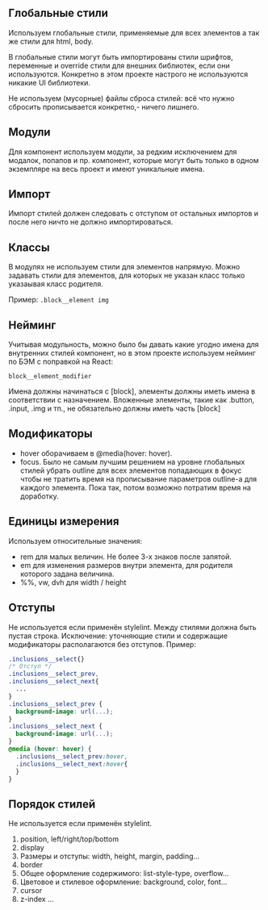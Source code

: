 ## Глобальные стили
Используем глобальные стили, применяемые для всех элементов а так же стили для html, body.

В глобальные стили могут быть импортированы стили шрифтов, переменные и override стили для внешних библиотек, если они используются. Конкретно в этом проекте настрого не используются никакие UI библиотеки.

Не используем (мусорные) файлы сброса стилей: всё что нужно сбросить прописывается конкретно,- ничего лишнего.

## Модули
Для компонент используем модули, за редким исключением для модалок, попапов и пр. компонент, которые могут быть только в одном экземпляре на весь проект и имеют уникальные имена.

## Импорт
Импорт стилей должен следовать с отступом от остальных импортов и после него ничто не должно импортироваться.

## Классы
В модулях не используем стили для элементов напрямую. Можно задавать стили для элементов, для которых не указан класс только указаывая класс родителя.

Пример: `.block__element img`

## Нейминг
Учитывая модульность, можно было бы давать какие угодно имена для внутренних стилей компонент, но в этом проекте используем нейминг по БЭМ с поправкой на React:

`block__element_modifier`

Имена должны начинаться с [block], элементы должны иметь имена в соответствии с назначением. Вложенные элементы, такие как .button, .input, .img и тп., не обязательно должны иметь часть [block]

## Модификаторы
- hover оборачиваем в @media(hover: hover).
- focus. Было не самым лучшим решением на уровне глобальных стилей убрать outline для всех элементов попадающих в фокус чтобы не тратить время на прописывание параметров outline-а для каждого элемента. Пока так, потом возможно потратим время на доработку.

## Единицы измерения
Используем относительные значения:
- rem для малых величин. Не более 3-х знаков после запятой.
- em для изменения размеров внутри элемента, для родителя которого задана величина.
- %%, vw, dvh для width / height

## Отступы
Не используется если применён stylelint.
Между стилями должна быть пустая строка.
Исключение: уточняющие стили и содержащие модификаторы располагаются без отступов.
Пример:
```css
.inclusions__select{}
/* Отступ */
.inclusions__select_prev,
.inclusions__select_next{
  ...
}
.inclusions__select_prev {
  background-image: url(...);
}
.inclusions__select_next {
  background-image: url(...);
}
@media (hover: hover) {
  .inclusions__select_prev:hover,
  .inclusions__select_next:hover{
  }
}
```
## Порядок стилей
Не используется если применён stylelint.
1. position, left/right/top/bottom
2. display
3. Размеры и отступы: width, height, margin, padding…
4. border
5. Общее оформление содержимого: list-style-type, overflow…
6. Цветовое и стилевое оформление: background, color, font…
7. cursor
8. z-index
    ...
  
